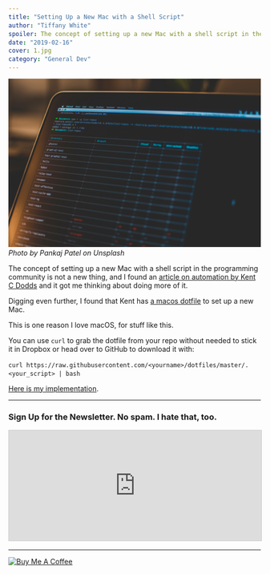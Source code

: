 ```yaml
---
title: "Setting Up a New Mac with a Shell Script"
author: "Tiffany White"
spoiler: The concept of setting up a new Mac with a shell script in the programming community is not a new thing, and I found an article on automation by Kent C Dodds and it got me thinking about doing more of it.
date: "2019-02-16"
cover: 1.jpg
category: "General Dev"
---
```


![](./1.jpg)
*Photo by Pankaj Patel on Unsplash*


The concept of setting up a new Mac with a shell script in the programming community is not a new thing, and I found an [article on automation by Kent C Dodds](https://blog.kentcdodds.com/an-argument-for-automation-fce8394c14e2) and it got me thinking about doing more of it.

Digging even further, I found that Kent has [a macos dotfile](https://github.com/kentcdodds/dotfiles/blob/master/.macos) to set up a new Mac.

This is one reason I love macOS, for stuff like this.

You can use `curl` to grab the dotfile from your repo without needed to stick it in Dropbox or head over to GitHub to download it with:

`curl https://raw.githubusercontent.com/<yourname>/dotfiles/master/.<your_script> | bash`

[Here is my implementation](https://github.com/twhite96/dot-files/blob/master/.macos).

---

### Sign Up for the Newsletter. No spam. I hate that, too.

<iframe scrolling="no" width="100% !important" height="220px !important" style="height: 220px !important; border:1px #ccc solid !important" class="lazyload" src="https://buttondown.email/tiffanywhite? as_embed=true"></iframe>

---
<a href="https://www.buymeacoffee.com/twhitedev" target="_blank"><img src="https://www.buymeacoffee.com/assets/img/custom_images/purple_img.png" alt="Buy Me A Coffee" style="height: auto !important;width: auto !important;" ></a>
